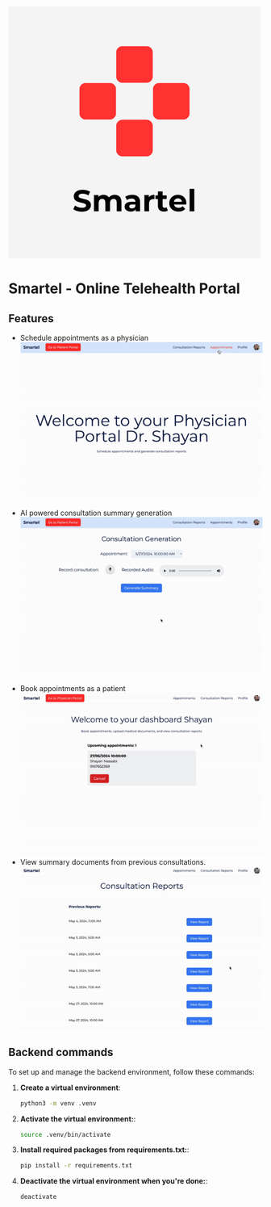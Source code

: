 ![Smartel logo](readmepics/logo.png)

# Smartel - Online Telehealth Portal

## Features

- Schedule appointments as a physician
  ![Schedule appointments](readmepics/scheduleappointment.gif)
- AI powered consultation summary generation
  ![Generate summary](readmepics/summarygen.gif)
- Book appointments as a patient
  ![Book appointments](readmepics/bookappointment.gif)
- View summary documents from previous consultations.
  ![View summary](readmepics/viewsummary.gif)

## Backend commands

To set up and manage the backend environment, follow these commands:

1. **Create a virtual environment**:

   ```bash
   python3 -m venv .venv
   ```

2. **Activate the virtual environment:**:

   ```bash
   source .venv/bin/activate
   ```

3. **Install required packages from requirements.txt:**:

   ```bash
   pip install -r requirements.txt
   ```

4. **Deactivate the virtual environment when you're done:**:
   ```bash
   deactivate
   ```
